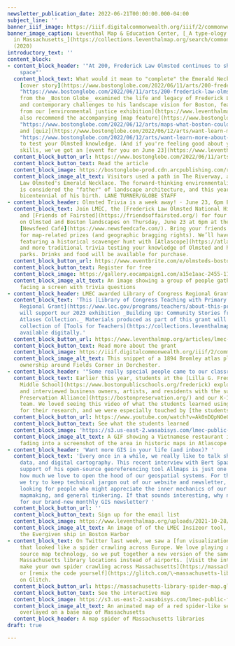```yaml
---
newsletter_publication_date: 2022-06-21T00:00:00.000-04:00
subject_line: ''
banner_iiif_image: https://iiif.digitalcommonwealth.org/iiif/2/commonwealth:3x817772t/29,218,2335,743/full/0/default.jpg
banner_image_caption: Leventhal Map & Education Center, [_A type-ology of population
  in Massachusetts_](https://collections.leventhalmap.org/search/commonwealth:3x817771j)
  (2020)
introductory_text: ''
content_block:
- content_block_header: '"At 200, Frederick Law Olmsted continues to shape public
    space"'
  content_block_text: What would it mean to "complete" the Emerald Necklace? A recent
    [cover story](https://www.bostonglobe.com/2022/06/11/arts/200-frederick-law-olmsted-continues-shape-public-space/
    "https://www.bostonglobe.com/2022/06/11/arts/200-frederick-law-olmsted-continues-shape-public-space/")
    from the _Boston Globe_ examined the life and legacy of Frederick Law Olmsted
    and contemporary challenges to his landscape vision for Boston, featuring insights
    from our [environmental justice exhibition](https://www.leventhalmap.org/digital-exhibitions/more-or-less-in-common/).  We'd
    also recommend the accompanying [map feature](https://www.bostonglobe.com/2022/06/12/arts/maps-what-boston-could-have-looked-like-if-olmsteds-original-plans-were-realized/
    "https://www.bostonglobe.com/2022/06/12/arts/maps-what-boston-could-have-looked-like-if-olmsteds-original-plans-were-realized/")
    and [quiz](https://www.bostonglobe.com/2022/06/12/arts/want-learn-more-about-frederick-law-olmsted-test-your-knowledge-with-this-quiz/
    "https://www.bostonglobe.com/2022/06/12/arts/want-learn-more-about-frederick-law-olmsted-test-your-knowledge-with-this-quiz/")
    to test your Olmsted knowledge. (And if you're feeling good about your trivia
    skills, we've got an [event for you on June 23](https://www.leventhalmap.org/event/olmsted-s-boston-landscapes-trivia-night/).)
  content_block_button_url: https://www.bostonglobe.com/2022/06/11/arts/200-frederick-law-olmsted-continues-shape-public-space/
  content_block_button_text: Read the article
  content_block_image: https://bostonglobe-prod.cdn.arcpublishing.com/resizer/5XayUbq--9hPxvv7uwamCUJNKvI=/1440x0/cloudfront-us-east-1.images.arcpublishing.com/bostonglobe/JRDPHIBUFFPSDEJFRMX3BK6W2A.jpg
  content_block_image_alt_text: Visitors used a path in The Riverway, a park in Frederick
    Law Olmsted's Emerald Necklace. The forward-thinking environmentalist and abolitionist
    is considered the "father" of landscape architecture, and this year marks the
    bicentennial of his birth. LANE TURNER/GLOBE STAFF
- content_block_header: Olmsted Trivia is a week away! · June 23, 6pm ET
  content_block_text: Join LMEC, the [Frederick Law Olmsted National Historic Site](https://www.nps.gov/frla/index.htm),
    and [Friends of Fairsted](https://friendsoffairsted.org/) for four rounds of trivia
    on Olmsted and Boston landscapes on Thursday, June 23 at 6pm at the Central Library's
    [Newsfeed Café](https://www.newsfeedcafe.com/). Bring your friends and compete
    for map-related prizes (and geographic bragging rights). We’ll have questions
    featuring a historical scavenger hunt with [Atlascope](https://atlascope.leventhalmap.org/)
    and more traditional trivia testing your knowledge of Olmsted and his infamous
    parks. Drinks and food will be available for purchase.
  content_block_button_url: https://www.eventbrite.com/e/olmsteds-boston-landscapes-trivia-night-tickets-316842202557?aff=newsletter20220617
  content_block_button_text: Register for free
  content_block_image: https://gallery.eocampaign1.com/a15e1aac-2455-11ec-96e5-06b4694bee2a%2F1654187266333-IMG_8490.jpg
  content_block_image_alt_text: An image showing a group of people gathered in a cafe
    facing a screen with trivia questions
- content_block_header: LMEC awarded Library of Congress Regional Grant
  content_block_text: 'This [Library of Congress Teaching with Primary Sources (TPS)
    Regional Grant](https://www.loc.gov/programs/teachers/about-this-program/teaching-with-primary-sources-partner-program/tps-regional-grant-program/)
    will support our 2023 exhibition _Building Up: Community Stories from the Urban
    Atlases Collection._ Materials produced as part of this grant will join our existing
    collection of [Tools for Teachers](https://collections.leventhalmap.org/educators)
    available digitally.'
  content_block_button_url: https://www.leventhalmap.org/articles/lmec-awarded-grant-to-support-community-history-exhibition/
  content_block_button_text: Read more about the grant
  content_block_image: https://iiif.digitalcommonwealth.org/iiif/2/commonwealth:m900rg237/1504,899,3157,2150/,1200/0/default.jpg
  content_block_image_alt_text: This snippet of a 1894 Bromley atlas plate shows property
    ownership around Fields Corner in Dorchester.
- content_block_header: '"Some really special people came to our classroom"'
  content_block_text: Earlier this year, students at the [Lilla G. Frederick Pilot
    Middle School](https://www.bostonpublicschools.org/frederick) explored their neighborhoods
    and interviewed business owners, artists, and residents with the support of [Boston
    Preservation Alliance](https://bostonpreservation.org/) and our K-12 Education
    team. We loved seeing this video of what the students learned using [Atlascope](https://atlascope.leventhalmap.org/)
    for their research, and we were especially touched by [the students' kind words](https://youtu.be/Ak0nDQpNOe0?t=105).
  content_block_button_url: https://www.youtube.com/watch?v=Ak0nDQpNOe0
  content_block_button_text: See what the students learned
  content_block_image: 'https://s3.us-east-2.wasabisys.com/lmec-public-files/newsletters/atlascope-frederick.gif'
  content_block_image_alt_text: A GIF showing a Vietnamese restaurant in Dorchester
    fading into a screenshot of the area in historic maps in Atlascope
- content_block_header: 'Want more GIS in your life (and inbox)? '
  content_block_text: 'Every once in a while, we really like to talk shop about maps,
    data, and digital cartography. This recent interview with Bert Spaan about our
    support of his open-source georeferencing tool Allmaps is just one example of
    how much we love to open the hood of our geospatial systems. For the most part,
    we try to keep technical jargon out of our website and newsletter, but we''re
    looking for people who might appreciate the inner mechanics of our digital tools,
    mapmaking, and general tinkering. If that sounds interesting, why not sign up
    for our brand-new monthly GIS newsletter? '
  content_block_button_url: ''
  content_block_button_text: Sign up for the email list
  content_block_image: https://www.leventhalmap.org/uploads/2021-10-28/insizeor.png
  content_block_image_alt_text: An image of of the LMEC Insizeor tool, which shows
    the Evergiven ship in Boston Harbor
- content_block_text: On Twitter last week, we saw a [fun visualization of airports](https://twitter.com/willy_maps/status/1536132236583518209)
    that looked like a spider crawling across Europe. We love playing around with
    source map technology, so we put together a new version of the same map using
    Massachusetts library locations instead of airports. [Visit the interactive to
    make your own spider crawling across Massachusetts](https://massachusetts-library-spider-map.glitch.me),
    or [remix the code yourself](https://glitch.com/\~massachusetts-library-spider-map)
    on Glitch.
  content_block_button_url: https://massachusetts-library-spider-map.glitch.me
  content_block_button_text: See the interactive map
  content_block_image: https://s3.us-east-2.wasabisys.com/lmec-public-files/newsletters/map-spider.gif
  content_block_image_alt_text: An animated map of a red spider-like set of lines
    overlayed on a base map of Massachusetts
  content_block_header: A map spider of Massachusetts libraries
draft: true

---
```


